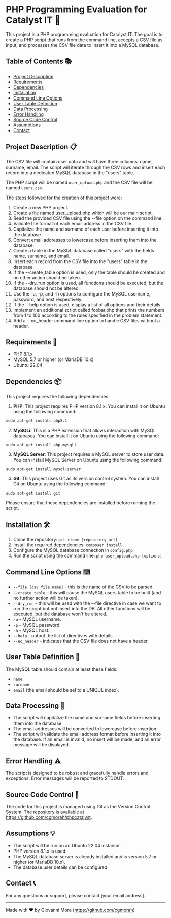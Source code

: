 # PHP Programming Evaluation for Catalyst IT 🚀

This project is a PHP programming evaluation for Catalyst IT. The goal is to create a PHP script that runs from the command line, accepts a CSV file as input, and processes the CSV file data to insert it into a MySQL database.

## Table of Contents 📚

- [Project Description](#user-content-project-description-)
- [Requirements](#user-content-requirements-)
- [Dependencies](#user-content-dependencies-)
- [Installation](#user-content-installation-)
- [Command Line Options](#user-content-command-line-options-)
- [User Table Definition](#user-content-user-table-definition-)
- [Data Processing](#user-content-data-processing-)
- [Error Handling](#user-content-error-handling-)
- [Source Code Control](#user-content-source-code-control-)
- [Assumptions](#user-content-assumptions-)
- [Contact](#user-content-contact-)

## Project Description 📋

The CSV file will contain user data and will have three columns: name, surname, email. The script will iterate through the CSV rows and insert each record into a dedicated MySQL database in the "users" table.

The PHP script will be named `user_upload.php` and the CSV file will be named `users.csv`.

The steps followed for the creation of this project were:

1. Create a new PHP project.
2. Create a file named user_upload.php which will be our main script.
3. Read the provided CSV file using the --file option on the command line.
4. Validate the format of each email address in the CSV file.
5. Capitalize the name and surname of each user before inserting it into the database.
6. Convert email addresses to lowercase before inserting them into the database.
7. Create a table in the MySQL database called "users" with the fields name, surname, and email.
8. Insert each record from the CSV file into the "users" table in the database.
9. If the --create_table option is used, only the table should be created and no other action should be taken.
10. If the --dry_run option is used, all functions should be executed, but the database should not be altered.
11. Use the -u, -p, and -h options to configure the MySQL username, password, and host respectively.
12. If the --help option is used, display a list of all options and their details.
13. Implement an additional script called foobar.php that prints the numbers from 1 to 100 according to the rules specified in the problem statement.
14. Add a --no_header command line option to handle CSV files without a header.

## Requirements 📌

- PHP 8.1.x
- MySQL 5.7 or higher (or MariaDB 10.x)
- Ubuntu 22.04

## Dependencies 📦

This project requires the following dependencies:

1. **PHP**: This project requires PHP version 8.1.x. You can install it on Ubuntu using the following command:
```
sudo apt-get install php8.1
```

2. **MySQLi**: This is a PHP extension that allows interaction with MySQL databases. You can install it on Ubuntu using the following command:    
```
sudo apt-get install php-mysqli
```

3. **MySQL Server**: This project requires a MySQL server to store user data. You can install MySQL Server on Ubuntu using the following command:
```
sudo apt-get install mysql-server
```
4. **Git**: This project uses Git as its version control system. You can install Git on Ubuntu using the following command:
```
sudo apt-get install git
```
Please ensure that these dependencies are installed before running the script.

## Installation 🛠️

1. Clone the repository: `git clone [repository_url]`
2. Install the required dependencies: `composer install`
3. Configure the MySQL database connection in `config.php`
4. Run the script using the command line: `php user_upload.php [options]`

## Command Line Options ⌨️

- `--file [csv file name]` - this is the name of the CSV to be parsed.
- `--create_table` - this will cause the MySQL users table to be built (and no further action will be taken).
- `--dry_run` - this will be used with the --file directive in case we want to run the script but not insert into the DB. All other functions will be executed, but the database won't be altered.
- `-u` - MySQL username.
- `-p` - MySQL password.
- `-h` - MySQL host.
- `--help` - output the list of directives with details.
- `--no_header` - indicates that the CSV file does not have a header.

## User Table Definition 📄

The MySQL table should contain at least these fields:

- `name`
- `surname`
- `email` (the email should be set to a UNIQUE index).

## Data Processing 🔄

- The script will capitalize the name and surname fields before inserting them into the database.
- The email addresses will be converted to lowercase before insertion.
- The script will validate the email address format before inserting it into the database. If an email is invalid, no insert will be made, and an error message will be displayed.

## Error Handling ⚠️

The script is designed to be robust and gracefully handle errors and exceptions. Error messages will be reported to STDOUT.

## Source Code Control 📝

The code for this project is managed using Git as the Version Control System. The repository is available at https://github.com/cgmorah/phpcatalyst.

## Assumptions 💡

- The script will be run on an Ubuntu 22.04 instance.
- PHP version 8.1.x is used.
- The MySQL database server is already installed and is version 5.7 or higher (or MariaDB 10.x).
- The database user details can be configured.

## Contact 📞

For any questions or support, please contact [your email address].

---

Made with ❤️ by Giovanni Mora (https://github.com/cgmorah)